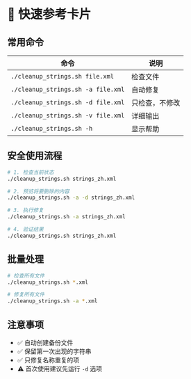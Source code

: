 # 🚀 快速参考卡片

## 常用命令

| 命令 | 说明 |
|------|------|
| `./cleanup_strings.sh file.xml` | 检查文件 |
| `./cleanup_strings.sh -a file.xml` | 自动修复 |
| `./cleanup_strings.sh -d file.xml` | 只检查，不修改 |
| `./cleanup_strings.sh -v file.xml` | 详细输出 |
| `./cleanup_strings.sh -h` | 显示帮助 |

## 安全使用流程

```bash
# 1. 检查当前状态
./cleanup_strings.sh strings_zh.xml

# 2. 预览将要删除的内容
./cleanup_strings.sh -a -d strings_zh.xml

# 3. 执行修复
./cleanup_strings.sh -a strings_zh.xml

# 4. 验证结果
./cleanup_strings.sh strings_zh.xml
```

## 批量处理

```bash
# 检查所有文件
./cleanup_strings.sh *.xml

# 修复所有文件
./cleanup_strings.sh -a *.xml
```

## 注意事项

- ✅ 自动创建备份文件
- ✅ 保留第一次出现的字符串
- ✅ 只修复名称重复的项
- ⚠️ 首次使用建议先运行 `-d` 选项
